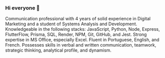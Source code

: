 ### Hi everyone 👋

Communication professional with 4 years of solid experience in Digital Marketing and a student of Systems Analysis and Development. Knowledgeable in the following stacks: JavaScript, Python, Node, Express, FlutterFlow, Prisma, SQL, Render, NPM, Git, GitHub, and Jest. Strong expertise in MS Office, especially Excel. Fluent in Portuguese, English, and French. Possesses skills in verbal and written communication, teamwork, strategic thinking, analytical profile, and dynamism.
